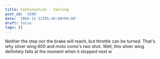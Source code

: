 ```yaml
---
title: Continuation · tooling
post_id: '3208'
date: '2004-11-11T05:46:00+09:00'
draft: false
tags: []
---
```


Neither the step nor the brake will reach, but throttle can be turned. That's why silver wing 600 and moto como's two shot. Well, this silver wing definitely falls at the moment when it stopped next w